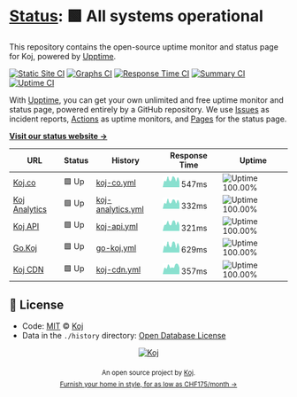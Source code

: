 # [Status](https://status.koj.co): <!--live status--> **🟩 All systems operational**

This repository contains the open-source uptime monitor and status page for Koj, powered by [Upptime](https://upptime.js.org).

[![Static Site CI](https://github.com/koj-co/status/workflows/Static%20Site%20CI/badge.svg)](https://github.com/koj-co/status/actions?query=workflow%3A%22Static+Site+CI%22)
[![Graphs CI](https://github.com/koj-co/status/workflows/Graphs%20CI/badge.svg)](https://github.com/koj-co/status/actions?query=workflow%3A%22Graphs+CI%22)
[![Response Time CI](https://github.com/koj-co/status/workflows/Response%20Time%20CI/badge.svg)](https://github.com/koj-co/status/actions?query=workflow%3A%22Response+Time+CI%22)
[![Summary CI](https://github.com/koj-co/status/workflows/Summary%20CI/badge.svg)](https://github.com/koj-co/status/actions?query=workflow%3A%22Summary+CI%22)
[![Uptime CI](https://github.com/koj-co/status/workflows/Uptime%20CI/badge.svg)](https://github.com/koj-co/status/actions?query=workflow%3A%22Uptime+CI%22)

With [Upptime](https://upptime.js.org), you can get your own unlimited and free uptime monitor and status page, powered entirely by a GitHub repository. We use [Issues](https://github.com/koj-co/status/issues) as incident reports, [Actions](https://github.com/koj-co/status/actions) as uptime monitors, and [Pages](https://status.koj.co) for the status page.

[**Visit our status website →**](https://status.koj.co)

<!--start: status pages-->
| URL | Status | History | Response Time | Uptime |
| --- | ------ | ------- | ------------- | ------ |
| [Koj.co](https://koj.co/en-ch/) | 🟩 Up | [koj-co.yml](https://github.com/koj-co/status/commits/master/history/koj-co.yml) | <img alt="Response time graph" src="./graphs/koj-co.png" height="20"> 547ms | ![Uptime 100.00%](https://img.shields.io/endpoint?url=https%3A%2F%2Fraw.githubusercontent.com%2Fkoj-co%2Fstatus%2Fmaster%2Fapi%2Fkoj-co%2Fuptime.json)
| [Koj Analytics](https://analytics.koj.co) | 🟩 Up | [koj-analytics.yml](https://github.com/koj-co/status/commits/master/history/koj-analytics.yml) | <img alt="Response time graph" src="./graphs/koj-analytics.png" height="20"> 332ms | ![Uptime 100.00%](https://img.shields.io/endpoint?url=https%3A%2F%2Fraw.githubusercontent.com%2Fkoj-co%2Fstatus%2Fmaster%2Fapi%2Fkoj-analytics%2Fuptime.json)
| [Koj API](https://api.koj.co) | 🟩 Up | [koj-api.yml](https://github.com/koj-co/status/commits/master/history/koj-api.yml) | <img alt="Response time graph" src="./graphs/koj-api.png" height="20"> 321ms | ![Uptime 100.00%](https://img.shields.io/endpoint?url=https%3A%2F%2Fraw.githubusercontent.com%2Fkoj-co%2Fstatus%2Fmaster%2Fapi%2Fkoj-api%2Fuptime.json)
| [Go.Koj](https://go.koj.co/url-shortener-uptime-monitoring-24hu9q0ir1290) | 🟩 Up | [go-koj.yml](https://github.com/koj-co/status/commits/master/history/go-koj.yml) | <img alt="Response time graph" src="./graphs/go-koj.png" height="20"> 629ms | ![Uptime 100.00%](https://img.shields.io/endpoint?url=https%3A%2F%2Fraw.githubusercontent.com%2Fkoj-co%2Fstatus%2Fmaster%2Fapi%2Fgo-koj%2Fuptime.json)
| [Koj CDN](https://kojcdn.com) | 🟩 Up | [koj-cdn.yml](https://github.com/koj-co/status/commits/master/history/koj-cdn.yml) | <img alt="Response time graph" src="./graphs/koj-cdn.png" height="20"> 357ms | ![Uptime 100.00%](https://img.shields.io/endpoint?url=https%3A%2F%2Fraw.githubusercontent.com%2Fkoj-co%2Fstatus%2Fmaster%2Fapi%2Fkoj-cdn%2Fuptime.json)
<!--end: status pages-->

## 📄 License

- Code: [MIT](./LICENSE) © [Koj](https://koj.co)
- Data in the `./history` directory: [Open Database License](https://opendatacommons.org/licenses/odbl/1-0/)

<p align="center">
  <a href="https://koj.co">
    <img width="44" alt="Koj" src="https://kojcdn.com/v1598284251/website-v2/koj-github-footer_m089ze.svg">
  </a>
</p>
<p align="center">
  <sub>An open source project by <a href="https://koj.co">Koj</a>. <br> <a href="https://koj.co">Furnish your home in style, for as low as CHF175/month →</a></sub>
</p>
